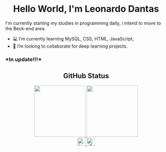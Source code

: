 <h1 align="center">Hello World, I'm Leonardo Dantas</h1>

I'm currently starting my studies in programming daily, i intend to move to the Beck-end area.

- :computer: I’m currently learning MySQL, CSS, HTML, JavaScript;
- 🤝 I’m looking to collaborate for deep learning projects. 

<h3> *In update!!!* </h3>

<div align="center">
  <h2> GitHub Status </h2>
  <a href="https://github.com/LeoDantasSS">
  <img height="160em" src="https://github-readme-stats.vercel.app/api?username=LeoDantasSS&show_icons=true&theme=midnight-purple&include_all_commits=true&count_private=true"/>
    <img height="160em" src="https://github-readme-stats.vercel.app/api/top-langs/?username=LeoDantasSS&layout=compact&langs_count=16&theme=midnight-purple"/>
</div>

<div align="center">
  <a href="https://www.linkedin.com/in/leonardo-dantasss/" target="_blank">
    <img alt="LinkdeIN" width="25px" src="https://cdn-icons-png.flaticon.com/512/174/174857.png" />
  </a>
  <a href="mailto:leonardoo.dantas14@gmail.com" target="_blank">
    <img alt="Gmail" width="25px" src="https://cdn-icons-png.flaticon.com/512/281/281769.png" />
  </a>
  </div>

  
